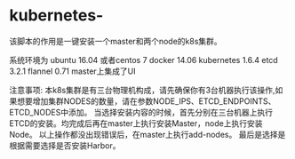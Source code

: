 # kubernetes-
该脚本的作用是一键安装一个master和两个node的k8s集群。

系统环境为 ubuntu 16.04 或者centos 7 docker 14.06 kubernetes 1.6.4 etcd 3.2.1 flannel 0.71 master上集成了UI

注意事项: 本k8s集群是有三台物理机构成，请先确保你有3台机器执行该操作,如果想要增加集群NODES的数量，请在参数NODE_IPS、ETCD_ENDPOINTS、ETCD_NODES中添加。 当选择安装内容的时候，首先分别在三台机器上执行ETCD的安装。均完成后再在master上执行安装Master，node上执行安装Node。 以上操作都没出现错误后，在master上执行add-nodes。 最后是选择是根据需要选择是否安装Harbor。
